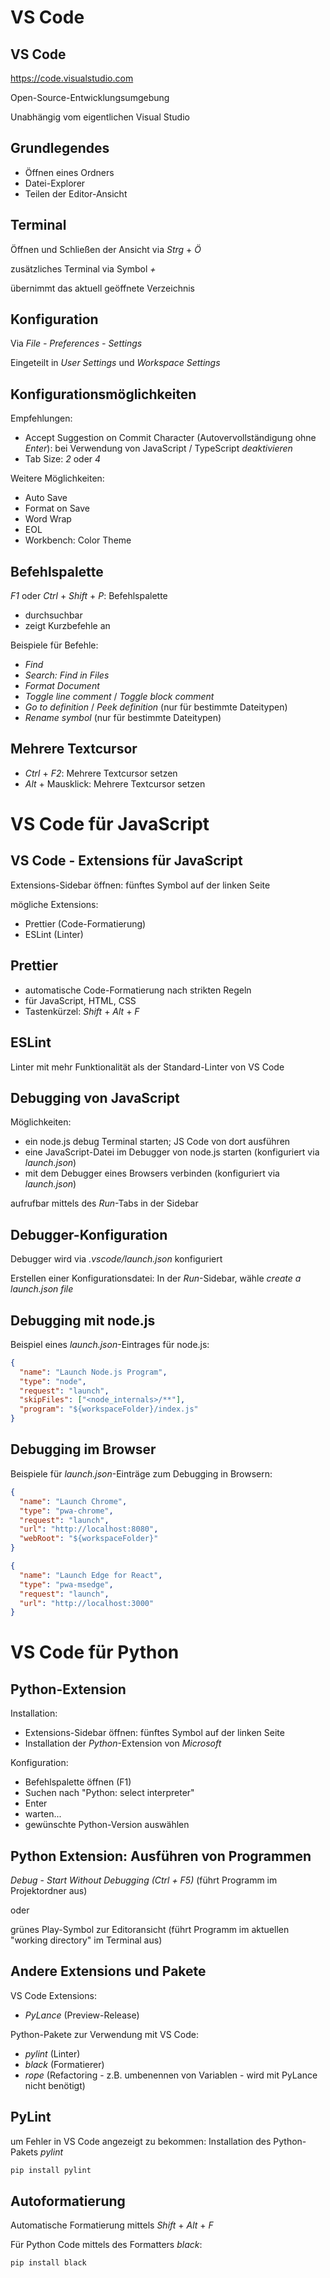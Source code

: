 # VS Code

## VS Code

<https://code.visualstudio.com>

Open-Source-Entwicklungsumgebung

Unabhängig vom eigentlichen Visual Studio

## Grundlegendes

- Öffnen eines Ordners
- Datei-Explorer
- Teilen der Editor-Ansicht

## Terminal

Öffnen und Schließen der Ansicht via _Strg_ + _Ö_

zusätzliches Terminal via Symbol _+_

übernimmt das aktuell geöffnete Verzeichnis

## Konfiguration

Via _File - Preferences - Settings_

Eingeteilt in _User Settings_ und _Workspace Settings_

## Konfigurationsmöglichkeiten

Empfehlungen:

- Accept Suggestion on Commit Character (Autovervollständigung ohne _Enter_): bei Verwendung von JavaScript / TypeScript _deaktivieren_
- Tab Size: _2_ oder _4_

Weitere Möglichkeiten:

- Auto Save
- Format on Save
- Word Wrap
- EOL
- Workbench: Color Theme

## Befehlspalette

_F1_ oder _Ctrl_ + _Shift_ + _P_: Befehlspalette

- durchsuchbar
- zeigt Kurzbefehle an

Beispiele für Befehle:

- _Find_
- _Search: Find in Files_
- _Format Document_
- _Toggle line comment_ / _Toggle block comment_
- _Go to definition_ / _Peek definition_ (nur für bestimmte Dateitypen)
- _Rename symbol_ (nur für bestimmte Dateitypen)

## Mehrere Textcursor

- _Ctrl_ + _F2_: Mehrere Textcursor setzen
- _Alt_ + Mausklick: Mehrere Textcursor setzen

# VS Code für JavaScript

## VS Code - Extensions für JavaScript

Extensions-Sidebar öffnen: fünftes Symbol auf der linken Seite

mögliche Extensions:

- Prettier (Code-Formatierung)
- ESLint (Linter)

## Prettier

- automatische Code-Formatierung nach strikten Regeln
- für JavaScript, HTML, CSS
- Tastenkürzel: _Shift_ + _Alt_ + _F_

## ESLint

Linter mit mehr Funktionalität als der Standard-Linter von VS Code

## Debugging von JavaScript

Möglichkeiten:

- ein node.js debug Terminal starten; JS Code von dort ausführen
- eine JavaScript-Datei im Debugger von node.js starten (konfiguriert via _launch.json_)
- mit dem Debugger eines Browsers verbinden (konfiguriert via _launch.json_)

aufrufbar mittels des _Run_-Tabs in der Sidebar

## Debugger-Konfiguration

Debugger wird via _.vscode/launch.json_ konfiguriert

Erstellen einer Konfigurationsdatei: In der _Run_-Sidebar, wähle _create a launch.json file_

## Debugging mit node.js

Beispiel eines _launch.json_-Eintrages für node.js:

```json
{
  "name": "Launch Node.js Program",
  "type": "node",
  "request": "launch",
  "skipFiles": ["<node_internals>/**"],
  "program": "${workspaceFolder}/index.js"
}
```

## Debugging im Browser

Beispiele für _launch.json_-Einträge zum Debugging in Browsern:

```json
{
  "name": "Launch Chrome",
  "type": "pwa-chrome",
  "request": "launch",
  "url": "http://localhost:8080",
  "webRoot": "${workspaceFolder}"
}
```

```json
{
  "name": "Launch Edge for React",
  "type": "pwa-msedge",
  "request": "launch",
  "url": "http://localhost:3000"
}
```

# VS Code für Python

## Python-Extension

Installation:

- Extensions-Sidebar öffnen: fünftes Symbol auf der linken Seite
- Installation der _Python_-Extension von _Microsoft_

Konfiguration:

- Befehlspalette öffnen (F1)
- Suchen nach "Python: select interpreter"
- Enter
- warten...
- gewünschte Python-Version auswählen

## Python Extension: Ausführen von Programmen

_Debug_ - _Start Without Debugging (Ctrl + F5)_ (führt Programm im Projektordner aus)

oder

grünes Play-Symbol zur Editoransicht (führt Programm im aktuellen "working directory" im Terminal aus)

## Andere Extensions und Pakete

VS Code Extensions:

- _PyLance_ (Preview-Release)

Python-Pakete zur Verwendung mit VS Code:

- _pylint_ (Linter)
- _black_ (Formatierer)
- _rope_ (Refactoring - z.B. umbenennen von Variablen - wird mit PyLance nicht benötigt)

## PyLint

um Fehler in VS Code angezeigt zu bekommen: Installation des Python-Pakets _pylint_

```bash
pip install pylint
```

## Autoformatierung

Automatische Formatierung mittels _Shift_ + _Alt_ + _F_

Für Python Code mittels des Formatters _black_:

```bash
pip install black
```

